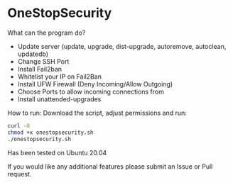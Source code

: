 # OneStopSecurity

What can the program do?
  - Update server (update, upgrade, dist-upgrade, autoremove, autoclean, updatedb)
  - Change SSH Port 
  - Install Fail2ban
  - Whitelist your IP on Fail2Ban
  - Install UFW Firewall (Deny Incoming/Allow Outgoing)
  - Choose Ports to allow incoming connections from
  - Install unattended-upgrades

How to run:
Download the script, adjust permissions and run:
```bash
curl -O 
chmod +x onestopsecurity.sh
./onestopsecurity.sh
```

Has been tested on Ubuntu 20.04

If you would like any additional features please submit an Issue or Pull request.